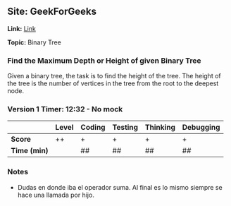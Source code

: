 ## Site: GeekForGeeks

**Link:** [Link](https://www.geeksforgeeks.org/find-the-maximum-depth-or-height-of-a-tree/)

**Topic:** Binary Tree

### Find the Maximum Depth or Height of given Binary Tree

Given a binary tree, the task is to find the height of the tree. 
The height of the tree is the number of vertices in the tree from 
the root to the deepest node. 

### Version 1 Timer: 12:32 - No mock

|           | Level | Coding | Testing | Thinking | Debugging  |
|-----------|-------|--------|---------|----------|------------|
| **Score** | ++     | +      | +       | +        | +          |
| **Time (min)** | | ## | ## | ## | ## |

### Notes
- Dudas en donde iba el operador suma. Al final es lo mismo siempre se hace una 
 llamada por hijo.